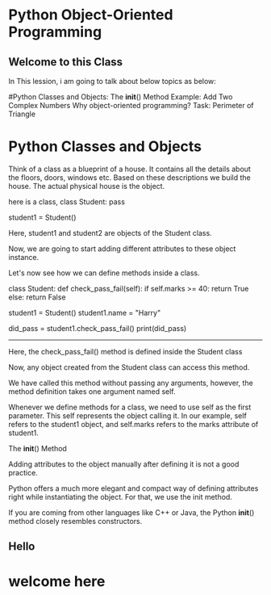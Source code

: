 # Python Object-Oriented Programming
## Welcome to this Class


In This lession, i am going to talk about below topics as below:

#Python Classes and Objects:
The __init__() Method
Example: Add Two Complex Numbers
Why object-oriented programming?
Task: Perimeter of Triangle

# Python Classes and Objects
Think of a class as a blueprint of a house. It contains all the details about the floors, doors, windows etc. Based on these descriptions we build the house. The actual physical house is the object.

here is a class,
class Student:
    pass

student1 = Student()

Here, student1 and student2 are objects of the Student class.

Now, we are going to start adding different attributes to these object instance.

Let's now see how we can define methods inside a class.



class Student:
    def check_pass_fail(self):
        if self.marks >= 40:
            return True
        else:
            return False

student1 = Student()
student1.name = "Harry"

did_pass = student1.check_pass_fail()
print(did_pass)

------------------------------------------

Here, the check_pass_fail() method is defined inside the Student class

Now, any object created from the Student class can access this method.

We have called this method without passing any arguments, however, the method definition takes one argument named self.

Whenever we define methods for a class, we need to use self as the first parameter. This self represents the object calling it. In our example, self refers to the student1 object, and self.marks refers to the marks attribute of student1.


The __init__() Method

Adding attributes to the object manually after defining it is not a good practice.

Python offers a much more elegant and compact way of defining attributes right while instantiating the object. For that, we use the init method.

If you are coming from other languages like C++ or Java, the Python __init__() method closely resembles constructors.




## Hello
# welcome here


